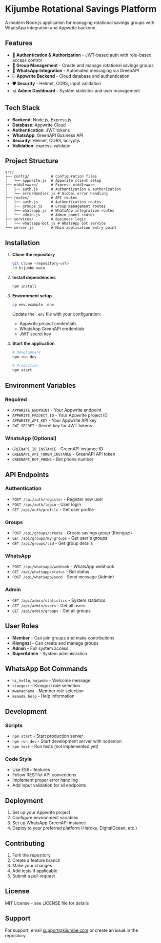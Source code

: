 # Kijumbe Rotational Savings Platform

A modern Node.js application for managing rotational savings groups with WhatsApp integration and Appwrite backend.

## Features

- 🔐 **Authentication & Authorization** - JWT-based auth with role-based access control
- 👥 **Group Management** - Create and manage rotational savings groups
- 📱 **WhatsApp Integration** - Automated messaging via GreenAPI
- 🗄️ **Appwrite Backend** - Cloud database and authentication
- 🛡️ **Security** - Helmet, CORS, input validation
- 📊 **Admin Dashboard** - System statistics and user management

## Tech Stack

- **Backend**: Node.js, Express.js
- **Database**: Appwrite Cloud
- **Authentication**: JWT tokens
- **WhatsApp**: GreenAPI Business API
- **Security**: Helmet, CORS, bcryptjs
- **Validation**: express-validator

## Project Structure

```
src/
├── config/          # Configuration files
│   └── appwrite.js  # Appwrite client setup
├── middleware/      # Express middleware
│   ├── auth.js      # Authentication & authorization
│   └── errorHandler.js # Global error handling
├── routes/          # API routes
│   ├── auth.js      # Authentication routes
│   ├── groups.js    # Group management routes
│   ├── whatsapp.js  # WhatsApp integration routes
│   └── admin.js     # Admin panel routes
├── services/        # Business logic
│   └── whatsapp-bot.js # WhatsApp bot service
└── server.js        # Main application entry point
```

## Installation

1. **Clone the repository**
   ```bash
   git clone <repository-url>
   cd kijumbe-main
   ```

2. **Install dependencies**
   ```bash
   npm install
   ```

3. **Environment setup**
   ```bash
   cp env.example .env
   ```
   
   Update the `.env` file with your configuration:
   - Appwrite project credentials
   - WhatsApp GreenAPI credentials
   - JWT secret key

4. **Start the application**
   ```bash
   # Development
   npm run dev
   
   # Production
   npm start
   ```

## Environment Variables

### Required
- `APPWRITE_ENDPOINT` - Your Appwrite endpoint
- `APPWRITE_PROJECT_ID` - Your Appwrite project ID
- `APPWRITE_API_KEY` - Your Appwrite API key
- `JWT_SECRET` - Secret key for JWT tokens

### WhatsApp (Optional)
- `GREENAPI_ID_INSTANCE` - GreenAPI instance ID
- `GREENAPI_API_TOKEN_INSTANCE` - GreenAPI API token
- `GREENAPI_BOT_PHONE` - Bot phone number

## API Endpoints

### Authentication
- `POST /api/auth/register` - Register new user
- `POST /api/auth/login` - User login
- `GET /api/auth/profile` - Get user profile

### Groups
- `POST /api/groups/create` - Create savings group (Kiongozi)
- `GET /api/groups/my-groups` - Get user's groups
- `GET /api/groups/:id` - Get group details

### WhatsApp
- `POST /api/whatsapp/webhook` - WhatsApp webhook
- `GET /api/whatsapp/status` - Bot status
- `POST /api/whatsapp/send` - Send message (Admin)

### Admin
- `GET /api/admin/statistics` - System statistics
- `GET /api/admin/users` - Get all users
- `GET /api/admin/groups` - Get all groups

## User Roles

- **Member** - Can join groups and make contributions
- **Kiongozi** - Can create and manage groups
- **Admin** - Full system access
- **SuperAdmin** - System administration

## WhatsApp Bot Commands

- `hi`, `hello`, `hujambo` - Welcome message
- `kiongozi` - Kiongozi role selection
- `mwanachama` - Member role selection
- `msaada`, `help` - Help information

## Development

### Scripts
- `npm start` - Start production server
- `npm run dev` - Start development server with nodemon
- `npm test` - Run tests (not implemented yet)

### Code Style
- Use ES6+ features
- Follow RESTful API conventions
- Implement proper error handling
- Add input validation for all endpoints

## Deployment

1. Set up your Appwrite project
2. Configure environment variables
3. Set up WhatsApp GreenAPI instance
4. Deploy to your preferred platform (Heroku, DigitalOcean, etc.)

## Contributing

1. Fork the repository
2. Create a feature branch
3. Make your changes
4. Add tests if applicable
5. Submit a pull request

## License

MIT License - see LICENSE file for details

## Support

For support, email support@kijumbe.com or create an issue in the repository.